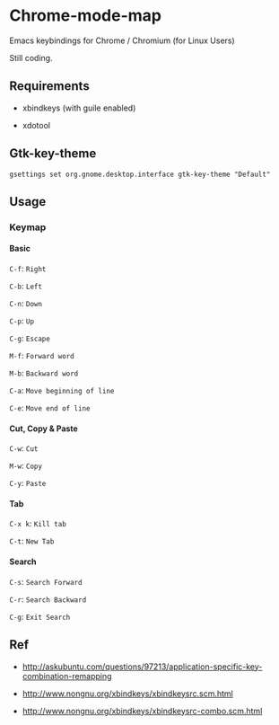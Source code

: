 # Chrome-mode-map

Emacs keybindings for Chrome / Chromium (for Linux Users)

Still coding.

## Requirements

- xbindkeys (with guile enabled)

- xdotool

## Gtk-key-theme

`gsettings set org.gnome.desktop.interface gtk-key-theme "Default"`

## Usage

### Keymap

#### Basic

`C-f`: `Right`

`C-b`: `Left`

`C-n`: `Down`

`C-p`: `Up`

`C-g`: `Escape`

`M-f`: `Forward word`

`M-b`: `Backward word`

`C-a`: `Move beginning of line`

`C-e`: `Move end of line`

#### Cut, Copy & Paste

`C-w`: `Cut`

`M-w`: `Copy`

`C-y`: `Paste`

#### Tab

`C-x k`: `Kill tab`

`C-t`: `New Tab`

#### Search

`C-s`: `Search Forward`

`C-r`: `Search Backward`

`C-g`: `Exit Search`

## Ref

- http://askubuntu.com/questions/97213/application-specific-key-combination-remapping

- http://www.nongnu.org/xbindkeys/xbindkeysrc.scm.html

- http://www.nongnu.org/xbindkeys/xbindkeysrc-combo.scm.html
